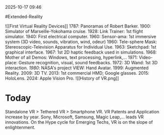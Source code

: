 2025-10-17 09:46

#Extended-Reality 

![[First Virtual Reality Devices]]
1787: Panoramas of Robert Barker.
1900: Simulator of Marseille-Yokohama cruise.
1928: Link Trainer: 1st flight simulator.
1940: First electrical computer.
1960: Sensor-ama: 1st immersive system (3D video, sounds, vibration, wind, odeur)
1960: Tele-sphere Mask: Stereoscopic-Television Apparatus for Individual Use.
1963: Sketchpad: 1st graphical interface.
1967: 1st 2D haptic feedback used in simulations.
1968: Mother of all Demos: Windows, text processing, hyperlink,...
1971: Video-place: Gesture recognition, visual, sound feedbacks.
1972: 3D Wand: 1st 3D interaction.
*1980*: NASA's project VIEW: Hand Avatar.
1999: Augmented Reality.
2009: 3D TV.
2013: 1st commercial HMD; Google glasses.
2015: HoloLens.
2024: Apple Vision Pro.
![[History of VR.png]]
# Today
Standalone VR > Tethered VR > Smartphone VR.
VR Patents and Application increase by year.
Sony, Microsoft, Samsung, Magic Leap,... leads VR innovations.
On the Hype cycle for Emerging Techs, VR is on the slope of enlightenment.